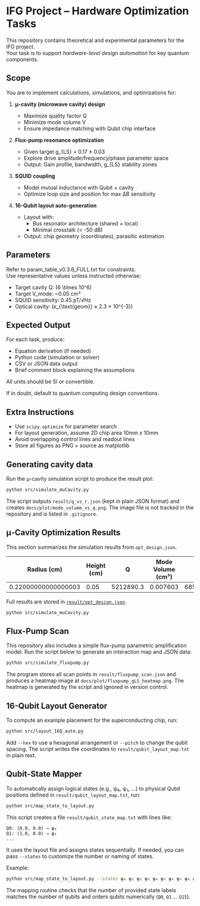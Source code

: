 # IFG Project – Hardware Optimization Tasks

This repository contains theoretical and experimental parameters for the IFG project.  
Your task is to support *hardware-level design automation* for key quantum components.

## Scope

You are to implement calculations, simulations, and optimizations for:

1. **μ-cavity (microwave cavity) design**
   - Maximize quality factor Q
   - Minimize mode volume V
   - Ensure impedance matching with Qubit chip interface

2. **Flux-pump resonance optimization**
   - Given target g_{LS} = 0.17 ± 0.03
   - Explore drive amplitude/frequency/phase parameter space
   - Output: Gain profile, bandwidth, g_{LS} stability zones

3. **SQUID coupling**
   - Model mutual inductance with Qubit + cavity
   - Optimize loop size and position for max ΔB sensitivity

4. **16-Qubit layout auto-generation**
   - Layout with:
     - Bus resonator architecture (shared + local)
     - Minimal crosstalk (< -50 dB)
   - Output: chip geometry (coordinates), parasitic estimation

## Parameters

Refer to param_table_v0.3.6_FULL.txt for constraints.  
Use representative values unless instructed otherwise:

- Target cavity Q: \(6 \times 10^6\)
- Target V_mode: ~0.05 cm³
- SQUID sensitivity: 0.45 pT/√Hz
- Optical cavity: \(κ_{\text{geom}} ≈ 2.3 × 10^{-3}\)

## Expected Output

For each task, produce:
- Equation derivation (if needed)
- Python code (simulation or solver)
- CSV or JSON data output
- Brief comment block explaining the assumptions

All units should be SI or convertible.

If in doubt, default to quantum computing design conventions.

## Extra Instructions

- Use `scipy.optimize` for parameter search
- For layout generation, assume 2D chip area 10mm x 10mm
- Avoid overlapping control lines and readout lines
- Store all figures as PNG + source as matplotlib

## Generating cavity data

Run the μ-cavity simulation script to produce the result plot:

```bash
python src/simulate_muCavity.py
```

The script outputs `result/q_vs_r.json` (kept in plain JSON format) and
creates `docs/plot/mode_volume_vs_q.png`. The image file is not tracked
in the repository and is listed in `.gitignore`.




## μ-Cavity Optimization Results
This section summarizes the simulation results from `opt_design.json`.

| Radius (cm) | Height (cm) | Q | Mode Volume (cm³) | Q / V |
|-------------|-------------|--------------|-------------------|------------------|
| 0.22000000000000003 | 0.05 | 5212890.3 | 0.007603 | 685667161.17 |

Full results are stored in [`result/opt_design.json`](result/opt_design.json).

```bash
python src/simulate_muCavity.py
```

## Flux-Pump Scan
This repository also includes a simple flux-pump parametric amplification model.
Run the script below to generate an interaction map and JSON data:

```bash
python src/simulate_fluxpump.py
```

The program stores all scan points in `result/fluxpump_scan.json` and
produces a heatmap image at `docs/plot/fluxpump_gLS_heatmap.png`.
The heatmap is generated by the script and ignored in version control.

## 16-Qubit Layout Generator
To compute an example placement for the superconducting chip, run:

```bash
python src/layout_16Q_auto.py
```

Add ``--hex`` to use a hexagonal arrangement or ``--pitch`` to change the
qubit spacing. The script writes the coordinates to
`result/qubit_layout_map.txt` in plain text.

## Qubit-State Mapper

To automatically assign logical states (e.g., ψ₀, ψ₁, ...) to physical Qubit positions
defined in `result/qubit_layout_map.txt`, run:

```bash
python src/map_state_to_layout.py
```

This script creates a file `result/qubit_state_map.txt` with lines like:

```
Q0: (0.0, 0.0) → ψ₀
Q1: (1.0, 0.0) → ψ₁
...
```

It uses the layout file and assigns states sequentially.
If needed, you can pass `--states` to customize the number or naming of states.

Example:

```bash
python src/map_state_to_layout.py --states ψ₀ ψ₁ ψ₂ ψ₃ ψ₄ ψ₅ ψ₆ ψ₇ ψ₈ ψ₉ ψ₁₀ ψ₁₁ ψ₁₂ ψ₁₃ ψ₁₄ ψ₁₅
```

The mapping routine checks that the number of provided state labels matches the
number of qubits and orders qubits numerically (``Q0``, ``Q1`` ... ``Q15``).

